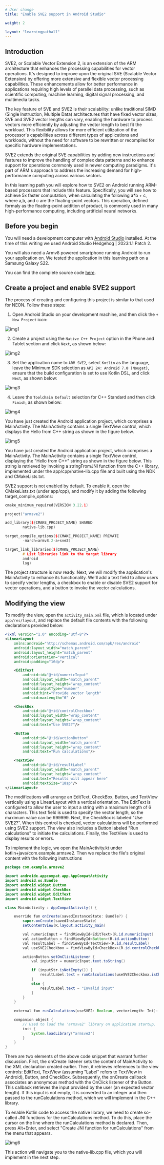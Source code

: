 ```yaml
---
# User change
title: "Enable SVE2 support in Android Studio"

weight: 2

layout: "learningpathall"
---
```


## Introduction
SVE2, or Scalable Vector Extension 2, is an extension of the ARM architecture that enhances the processing capabilities for vector operations. It's designed to improve upon the original SVE (Scalable Vector Extension) by offering more extensive and flexible vector processing capabilities. These enhancements allow for better performance in applications requiring high levels of parallel data processing, such as scientific computing, machine learning, digital signal processing, and multimedia tasks.

The key feature of SVE and SVE2 is their scalability: unlike traditional SIMD (Single Instruction, Multiple Data) architectures that have fixed vector sizes, SVE and SVE2 vector lengths can vary, enabling the hardware to process vectors more efficiently by adjusting the vector length to best fit the workload. This flexibility allows for more efficient utilization of the processor's capabilities across different types of applications and workloads, without the need for software to be rewritten or recompiled for specific hardware implementations.

SVE2 extends the original SVE capabilities by adding new instructions and features to improve the handling of complex data patterns and to enhance support for operations commonly used in newer computing paradigms. It's part of ARM's approach to address the increasing demand for high-performance computing across various sectors.

In this learning path you will explore how to SVE2 on Android running ARM-based processors that include this feature. Specifically, you will see how to achieve 5x faster computation, when calculating the following a*b + c, where a,b, and c are the floating-point vectors. This operation, defined formaly as the floating-point addition of product, is commonly used in many high-performance computing, including artificial neural networks.

## Before you begin
You will need a development computer with [Android Studio](https://developer.android.com/studio) installed. At the time of this writing we used Android Studio Hedgehog | 2023.1.1 Patch 2. 

You will also need a Armv8 powered smartphone running Android to run your application on. We tested the application in this learning path on a Samsung Galaxy S22. 

You can find the complete source code [here](https://github.com/dawidborycki/Arm.SVE2).

## Create a project and enable SVE2 support
The process of creating and configuring this project is similar to that used for NEON. Follow these steps:

1. Open Android Studio on your development machine, and then click the `+ New Project` icon:

![img1](Figures/01.png)

2. Create a project using the `Native C++ Project` option in the Phone and Tablet section and click `Next`, as shown below:

![img2](Figures/02.png)

3. Set the application name to `ARM SVE2`, select `Kotlin` as the language, leave the Minimum SDK selection as `API 24: Android 7.0 (Nougat)`, ensure that the build configuration is set to use Kotlin DSL, and click `Next`, as shown below:

![img3](Figures/03.png)

4. Leave the `Toolchain Default` selection for C++ Standard and then click `Finish`, as shown below:

![img4](Figures/04.png)

You have just created the Android application project, which comprises a MainActivity. The MainActivity contains a single TextView control, which displays the Hello from C++ string as shown in the figure below. 

![img5](Figures/05.png)

You have just created the Android application project, which comprises a MainActivity. The MainActivity contains a single TextView control, displaying the "Hello from C++" string as shown in the figure below. This string is retrieved by invoking a stringFromJNI function from the C++ library, implemented under the app/cpp/native-lib.cpp file and built using the NDK and CMakeLists.txt.

SVE2 support is not enabled by default. To enable it, open the CMakeLists.txt (under app/cpp), and modify it by adding the following target_compile_options:

```cpp
cmake_minimum_required(VERSION 3.22.1)

project("armsve2")

add_library(${CMAKE_PROJECT_NAME} SHARED
        native-lib.cpp)

target_compile_options(${CMAKE_PROJECT_NAME} PRIVATE
        -march=armv8.2-a+sve2)

target_link_libraries(${CMAKE_PROJECT_NAME}
        # List libraries link to the target library
        android
        log)
```

The project structure is now ready. Next, we will modify the application's MainActivity to enhance its functionality. We'll add a text field to allow users to specify vector lengths, a checkbox to enable or disable SVE2 support for vector operations, and a button to invoke the vector calculations.

## Modifying the view
To modify the view, open the `activity_main.xml` file, which is located under `app/res/layout`, and replace the default file contents with the following declarations provided below:

```xml
<?xml version="1.0" encoding="utf-8"?>
<LinearLayout
    xmlns:android="http://schemas.android.com/apk/res/android"
    android:layout_width="match_parent"
    android:layout_height="match_parent"
    android:orientation="vertical"
    android:padding="16dp">

    <EditText
        android:id="@+id/numericInput"
        android:layout_width="match_parent"
        android:layout_height="wrap_content"
        android:inputType="number"
        android:hint="Provide vector length"
        android:maxLength="6" />

    <CheckBox
        android:id="@+id/controlCheckbox"
        android:layout_width="wrap_content"
        android:layout_height="wrap_content"
        android:text="Use SVE2?"/>

    <Button
        android:id="@+id/actionButton"
        android:layout_width="match_parent"
        android:layout_height="wrap_content"
        android:text="Run calculations"/>

    <TextView
        android:id="@+id/resultLabel"
        android:layout_width="match_parent"
        android:layout_height="wrap_content"
        android:text="Results will appear here"
        android:textSize="18sp"/>
</LinearLayout>
```

The modifications will arrange an EditText, CheckBox, Button, and TextView vertically using a LinearLayout with a vertical orientation. The EditText is configured to allow the user to input a string with a maximum length of 6 characters. This text field is used to specify the vector length, so the maximum value can be 999999. Next, the CheckBox is labeled "Use SVE2?". When this control is checked, vector calculations will be performed using SVE2 support. The view also includes a Button labeled "Run calculations" to initiate the calculations. Finally, the TextView is used to display results or errors.

To implement the logic, we open the MainActivity.kt under kotlin+java/com.example.armsve2. Then we replace the file's original content with the following instructions

```java
package com.example.armsve2

import androidx.appcompat.app.AppCompatActivity
import android.os.Bundle
import android.widget.Button
import android.widget.CheckBox
import android.widget.EditText
import android.widget.TextView

class MainActivity : AppCompatActivity() {

    override fun onCreate(savedInstanceState: Bundle?) {
        super.onCreate(savedInstanceState)
        setContentView(R.layout.activity_main)

        val numericInput = findViewById<EditText>(R.id.numericInput)
        val actionButton = findViewById<Button>(R.id.actionButton)
        val resultLabel = findViewById<TextView>(R.id.resultLabel)
        val useSVE2Checkbox = findViewById<CheckBox>(R.id.controlCheckbox)

        actionButton.setOnClickListener {
            val inputStr = numericInput.text.toString()

            if (inputStr.isNotEmpty()) {
                resultLabel.text = runCalculations(useSVE2Checkbox.isChecked, inputStr.toInt())
            }
            else {
                resultLabel.text = "Invalid input"
            }
        }
    }
    
    external fun runCalculations(useSVE2: Boolean, vectorLength: Int): String

    companion object {
        // Used to load the 'armsve2' library on application startup.
        init {
            System.loadLibrary("armsve2")
        }
    }
}
```

There are two elements of the above code snippet that warrant further discussion. First, the onCreate listener sets the content of MainActivity to the XML declaration created earlier. Then, it retrieves references to the view controls: EditText, TextView (assuming "Label" refers to TextView in Android), Button, and CheckBox. Subsequently, the onCreate callback associates an anonymous method with the OnClick listener of the Button. This callback retrieves the input provided by the user (an expected vector length). If this input is not empty, it is converted to an integer and then passed to the runCalculations method, which we will implement in the C++ library.

To enable Kotlin code to access the native library, we need to create so-called JNI functions for the runCalculations method. To do this, place the cursor on the line where the runCalculations method is declared. Then, press Alt+Enter, and select "Create JNI function for runCalculations" from the menu that appears.

![img6](Figures/06.png)

This action will navigate you to the native-lib.cpp file, which you will implement in the next step.

